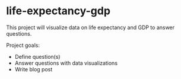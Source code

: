 # life-expectancy-gdp

This project will visualize data on life expectancy and GDP to answer questions.

Project goals:
* Define question(s)
* Answer questions with data visualizations
* Write blog post

